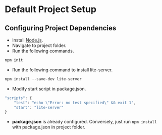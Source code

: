 # Default Project Setup

## Configuring Project Dependencies

* Install [Node.js](https://nodejs.org/en/download).
* Navigate to project folder.
* Run the following commands.

```javascript
npm init
```

* Run the following command to install lite-server.
```javascript
npm install --save-dev lite-server
```

* Modify start script in package.json.
```javascript
"scripts": {
    "test": "echo \"Error: no test specified\" && exit 1",
    "start": "lite-server"
}
```

* **package.json** is already configured. Conversely, just run `npm install` with package.json in project folder.